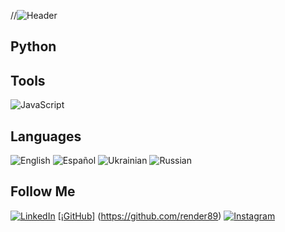 //![Header](https://github.com/render89/render89/blob/main/Image2.png)

## Python

## Tools
![JavaScript](https://img.shields.io/badge/-JavaScript-maroon?style=for-the-badge&logo=JavaScript&logoColor=yellow)

## Languages
![English](https://img.shields.io/badge/-English-maroon?style=for-the-badge)
![Español](https://img.shields.io/badge/-Español-maroon?style=for-the-badge)
![Ukrainian](https://img.shields.io/badge/-Ukrainian-maroon?style=for-the-badge)
![Russian](https://img.shields.io/badge/-Russian-maroon?style=for-the-badge)

## Follow Me
[![LinkedIn](https://img.shields.io/badge/-LinkedIn-maroon?style=for-the-badge&logo=linkedIn&logoColor=blue)](https://www.linkedin.com/in/renderf/)
[¡[GitHub](https://img.shields.io/badge/-LinkedIn-maroon?style=for-the-badge&logo=linkedIn&logoColor=green)]
(https://github.com/render89)
[![Instagram](https://img.shields.io/badge/-Instagram-maroon?style=for-the-badge&logo=instagram&logoColor=yellow)](https://www.instagram.com/antonfanin/)

